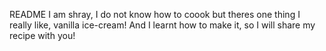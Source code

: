 README
I am shray, I do not know how to coook but theres one thing I really like, vanilla ice-cream! And I learnt how to make it, so I will share my recipe with you!